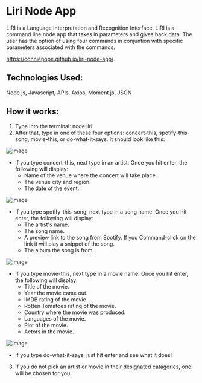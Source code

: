 # Liri Node App
LIRI is a Language Interpretation and Recognition Interface. LIRI is a command line node app that takes in parameters and gives back data. The user has the option of using four commands in conjuntion with specific parameters associated with the commands. 

https://conniepope.github.io/liri-node-app/.

## Technologies Used:
Node.js, Javascript, APIs, Axios, Moment.js, JSON

## How it works:
1. Type into the terminal: node liri 
2. After that, type in one of these four options: concert-this, spotify-this-song, movie-this, or do-what-it-says. It should look like this:

![image](https://user-images.githubusercontent.com/47279070/60461812-a780e780-9c15-11e9-8761-30b5985a9d29.png)
  * If you type concert-this, next type in an artist. Once you hit enter, the following will display:
       * Name of the venue where the concert will take place.
       * The venue city and region.
       * The date of the event.
       
![image](https://user-images.githubusercontent.com/47279070/60462059-53c2ce00-9c16-11e9-9e89-a3aaa0d41616.png)

  * If you type spotify-this-song, next type in a song name. Once you hit enter, the following will display:
       * The artist's name.
       * The song name.
       * A preview link to the song from Spotify. If you Command-click on the link it will play a snippet of the song.
       * The album the song is from.
  
![image](https://user-images.githubusercontent.com/47279070/60548999-8db4d280-9cf1-11e9-93d0-8197db0a0880.png)

  * If you type movie-this, next type in a movie name. Once you hit enter, the following will display:
       * Title of the movie.
       * Year the movie came out.
       * IMDB rating of the movie.
       * Rotten Tomatoes rating of the movie.
       * Country where the movie was produced.
       * Languages of the movie.
       * Plot of the movie.
       * Actors in the movie.
 
 ![image](https://user-images.githubusercontent.com/47279070/60549102-dff5f380-9cf1-11e9-80b3-fd54983e5523.png)

  * If you type do-what-it-says, just hit enter and see what it does!
 3. If you do not pick an artist or movie in their designated catagories, one will be chosen for you.
  
